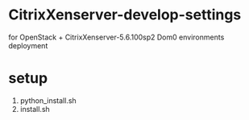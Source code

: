 CitrixXenserver-develop-settings
================================

for OpenStack + CitrixXenserver-5.6.100sp2 Dom0 environments deployment


# setup
1. python_install.sh
2. install.sh
